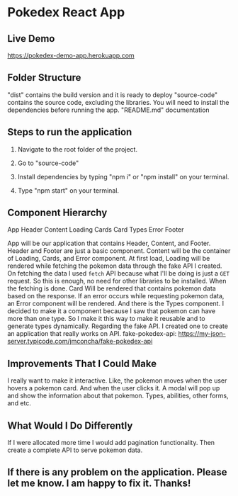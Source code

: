 # Pokedex React App



## Live Demo
https://pokedex-demo-app.herokuapp.com

 

## Folder Structure
"dist" contains the build version and it is ready to deploy
"source-code" contains the source code, excluding the libraries. You will need to install the dependencies before running the app.
"README.md" documentation



## Steps to run the application

1. Navigate to the root folder of the project.

2. Go to "source-code"

3. Install dependencies by typing "npm i" or "npm install" on your terminal.

4. Type "npm start" on your terminal.



## Component Hierarchy

App
	Header
	Content
		Loading
		Cards
			Card
				Types
		Error
	Footer

App will be our application that contains Header, Content, and Footer.
Header and Footer are just a basic component.
Content will be the container of Loading, Cards, and Error component.
At first load, Loading will be rendered while fetching the pokemon data through the fake API I created.
On fetching the data I used `fetch` API because what I'll be doing is just a `GET` request.
So this is enough, no need for other libraries to be installed.
When the fetching is done. Card Will be rendered that contains pokemon data based on the response.
If an error occurs while requesting pokemon data, an Error component will be rendered.
And there is the Types component.
I decided to make it a component because I saw that pokemon can have more than one type.
So I make it this way to make it reusable and to generate types dynamically.
Regarding the fake API. I created one to create an application that really works on API.
fake-pokedex-api: https://my-json-server.typicode.com/jmconcha/fake-pokedex-api



## Improvements That I Could Make
I really want to make it interactive. Like, the pokemon moves when the user hovers a pokemon card.
And when the user clicks it. A modal will pop up and show the information about that pokemon. Types, abilities, other forms, and etc.




## What Would I Do Differently

If I were allocated more time I would add pagination functionality.
Then create a complete API to serve pokemon data.



## If there is any problem on the application. Please let me know. I am happy to fix it. Thanks!